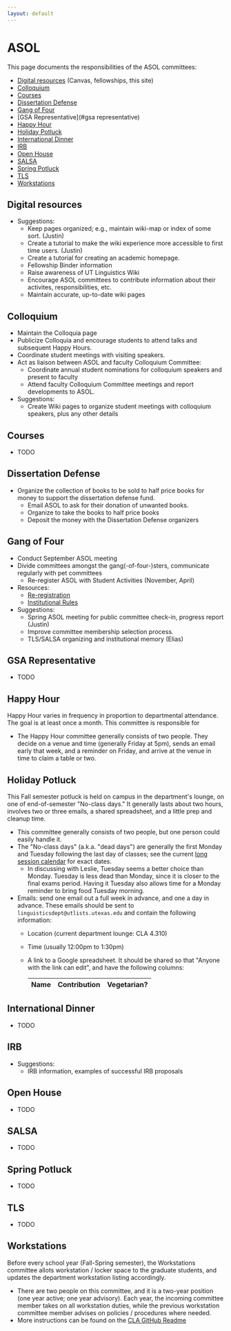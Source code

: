 ```yaml
---
layout: default
---
```

# ASOL

This page documents the responsibilities of the ASOL committees:

* [Digital resources](#digital-resources) (Canvas, fellowships, this site)
* [Colloquium](#colloquium)
* [Courses](#courses)
* [Dissertation Defense](#dissertation-defense)
* [Gang of Four](#gang-of-four)
* [GSA Representative](#gsa representative)
* [Happy Hour](#happy-hour)
* [Holiday Potluck](#holiday-potluck)
* [International Dinner](#international-dinner)
* [IRB](#irb)
* [Open House](#open-house)
* [SALSA](#salsa)
* [Spring Potluck](#spring-potluck)
* [TLS](#tls)
* [Workstations](#workstations)


## Digital resources

* Suggestions:
  - Keep pages organized; e.g., maintain wiki-map or index of some sort. (Justin)
  - Create a tutorial to make the wiki experience more accessible to first time users. (Justin)
  - Create a tutorial for creating an academic homepage.
  - Fellowship Binder information
  - Raise awareness of UT Linguistics Wiki
  - Encourage ASOL committees to contribute information about their activites, responsibilities, etc.
  - Maintain accurate, up-to-date wiki pages


## Colloquium

* Maintain the Colloquia page
* Publicize Colloquia and encourage students to attend talks and subsequent Happy Hours.
* Coordinate student meetings with visiting speakers.
* Act as liaison between ASOL and faculty Colloquium Committee:
  - Coordinate annual student nominations for colloquium speakers and present to faculty
  - Attend faculty Colloquium Committee meetings and report developments to ASOL.
* Suggestions:
  - Create Wiki pages to organize student meetings with colloquium speakers, plus any other details


## Courses

* TODO


## Dissertation Defense

* Organize the collection of books to be sold to half price books for money to support the dissertation defense fund.
  - Email ASOL to ask for their donation of unwanted books.
  - Organize to take the books to half price books
  - Deposit the money with the Dissertation Defense organizers


## Gang of Four

* Conduct September ASOL meeting
* Divide committees amongst the gang(-of-four-)sters, communicate regularly with pet committees
  - Re-register ASOL with Student Activities (November, April)
* Resources:
  - <a href="http://deanofstudents.utexas.edu/sa/reregsched.php">Re-registration </a>
  - <a href="http://deanofstudents.utexas.edu/sa/instrules.php">Institutional Rules</a>
* Suggestions:
  - Spring ASOL meeting for public committee check-in, progress report (Justin)
  - Improve committee membership selection process.
  - TLS/SALSA organizing and institutional memory (Elias)


## GSA Representative

* TODO


## Happy Hour

Happy Hour varies in frequency in proportion to departmental attendance. The goal is at least once a month. This committee is responsible for

* The Happy Hour committee generally consists of two people. They decide on a venue and time (generally Friday at 5pm), sends an email early that week, and a reminder on Friday, and arrive at the venue in time to claim a table or two.


## Holiday Potluck

This Fall semester potluck is held on campus in the department's lounge, on one of end-of-semester "No-class days." It generally lasts about two hours, involves two or three emails, a shared spreadsheet, and a little prep and cleanup time.

* This committee generally consists of two people, but one person could easily handle it.
* The "No-class days" (a.k.a. "dead days") are generally the first Monday and Tuesday following the last day of classes; see the current [long session calendar](http://registrar.utexas.edu/calendars) for exact dates.
  - In discussing with Leslie, Tuesday seems a better choice than Monday. Tuesday is less dead than Monday, since it is closer to the final exams period. Having it Tuesday also allows time for a Monday reminder to bring food Tuesday morning.
* Emails: send one email out a full week in advance, and one a day in advance. These emails should be sent to `linguisticsdept@utlists.utexas.edu` and contain the following information:
  - Location (current department lounge: CLA 4.310)
  - Time (usually 12:00pm to 1:30pm)
  - A link to a Google spreadsheet. It should be shared so that "Anyone with the link can edit", and have the following columns:

    | Name | Contribution | Vegetarian? |
    |:-----|:-------------|:------------|


## International Dinner

* TODO


## IRB

* Suggestions:
  - IRB information, examples of successful IRB proposals


## Open House

* TODO


## SALSA

* TODO


## Spring Potluck

* TODO


## TLS

* TODO


## Workstations

Before every school year (Fall-Spring semester), the Workstations committee allots workstation / locker space to the graduate students, and updates the department workstation listing accordingly.

* There are two people on this committee, and it is a two-year position (one year active; one year advisory). Each year, the incoming committee member takes on all workstation duties, while the previous workstation committee member advises on policies / procedures where needed.
* More instructions can be found on the [CLA GitHub Readme](https://github.com/linguistics/cla)
